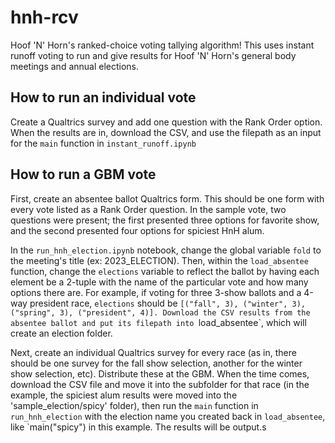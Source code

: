 # hnh-rcv
Hoof 'N' Horn's ranked-choice voting tallying algorithm! This uses instant runoff voting to run and give results for Hoof 'N' Horn's general body meetings and annual elections.

## How to run an individual vote

Create a Qualtrics survey and add one question with the Rank Order option. When the results are in, download the CSV, and use the filepath as an input for the `main` function in `instant_runoff.ipynb`

## How to run a GBM vote

First, create an absentee ballot Qualtrics form. This should be one form with every vote listed as a Rank Order question. In the sample vote, two questions were present; the first presented three options for favorite show, and the second presented four options for spiciest HnH alum.

In the `run_hnh_election.ipynb` notebook, change the global variable `fold` to the meeting's title (ex: 2023_ELECTION). Then, within the `load_absentee` function, change the `elections` variable to reflect the ballot by having each element be a 2-tuple with the name of the particular vote and how many options there are. For example, if voting for three 3-show ballots and a 4-way president race, `elections` should be `[("fall", 3), ("winter", 3), ("spring", 3), ("president", 4)]. Download the CSV results from the absentee ballot and put its filepath into `load_absentee`, which will create an election folder.

Next, create an individual Qualtrics survey for every race (as in, there should be one survey for the fall show selection, another for the winter show selection, etc). Distribute these at the GBM. When the time comes, download the CSV file and move it into the subfolder for that race (in the example, the spiciest alum results were moved into the 'sample_election/spicy' folder), then run the `main` function in `run_hnh_election` with the election name you created back in `load_absentee`, like `main("spicy") in this example. The results will be output.s